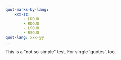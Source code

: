 ```yaml
---
quot-marks-by-lang:
    xxx-zz:
        - LDQUO
        - RDQUO
        - LSQUO
        - RSQUO
quot-lang: xxx-yy
...
```


This is a "not so simple" test.
For single 'quotes', too.
